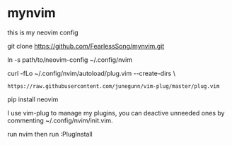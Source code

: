 # mynvim
this is my neovim config

git clone  https://github.com/FearlessSong/mynvim.git

ln -s path/to/neovim-config ~/.config/nvim

curl -fLo ~/.config/nvim/autoload/plug.vim --create-dirs \

    https://raw.githubusercontent.com/junegunn/vim-plug/master/plug.vim
		
pip install neovim

I use <a herf=https://github.com/junegunn/vim-plug>vim-plug</a> to manage my plugins, you can deactive unneeded ones by commenting ~/.config/nvim/init.vim.

run nvim then run :PlugInstall
